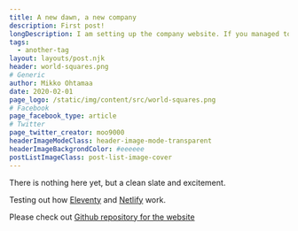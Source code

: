 ```yaml
---
title: A new dawn, a new company
description: First post!
longDescription: I am setting up the company website. If you managed to scroll this far down, you have seen all.
tags:
  - another-tag
layout: layouts/post.njk
header: world-squares.png
# Generic
author: Mikko Ohtamaa
date: 2020-02-01
page_logo: /static/img/content/src/world-squares.png
# Facebook
page_facebook_type: article 
# Twitter
page_twitter_creator: moo9000
headerImageModeClass: header-image-mode-transparent
headerImageBackgrondColor: #eeeeee
postListImageClass: post-list-image-cover 
---
```


There is nothing here yet, but a clean slate and excitement.

Testing out how [Eleventy](https://github.com/11ty/eleventy/) and [Netlify](https://www.netlify.com/) work.

Please check out [Github repository for the website](https://github.com/miohtama/capitalgram)

